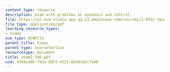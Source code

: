 ```yaml
---
content_type: resource
description: Exam with problems on dynamics and control.
file: https://ol-ocw-studio-app-qa.s3.amazonaws.com/courses/2-003j-dynamics-and-control-i-fall-2007/439dc48b793a88f243216b49cb2c7ad0_exam2_f06.pdf
file_type: application/pdf
learning_resource_types:
- Exams
ocw_type: OCWFile
parent_title: Exams
parent_type: CourseSection
resourcetype: Document
title: exam2_f06.pdf
uid: 439dc48b-793a-88f2-4321-6b49cb2c7ad0
---
```


